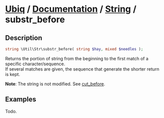 [Ubiq](https://github.com/Pixel418/Ubiq#readme) / [Documentation](../index.md#readme) / [String](../index.md#string) / substr_before
======


Description
-------- 

```php
string \Util\Str\substr_before( string $hay, mixed $needles );
```

Returns the portion of string from the beginning to the first match of a specific character/sequence. <br>
If several matches are given, the sequence that generate the shorter return is kept.

**Note**: The string is not modified. See [cut_before](./cut_before.md#readme).



Examples
--------

Todo.